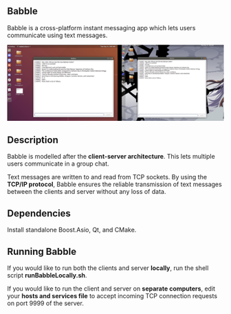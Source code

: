 ## Babble
Babble is a cross-platform instant messaging app which lets users communicate using text messages.                               


![combined-image](img/combined-image.png)


## Description

Babble is modelled after the **client-server architecture**. This lets multiple users communicate in a group chat. 

Text messages are written to and read from TCP sockets. By using the **TCP/IP protocol**, Babble ensures the reliable transmission of text messages between the clients and server without any loss of data.



## Dependencies

Install standalone Boost.Asio, Qt, and CMake.



## Running Babble

If you would like to run both the clients and server **locally**, run the shell script **runBabbleLocally.sh**.

If you would like to run the client and server on **separate computers**, edit your **hosts and services file** to accept incoming TCP connection requests on port 9999 of the server.
